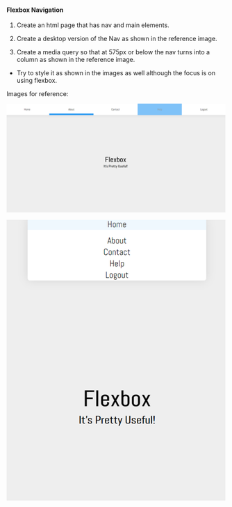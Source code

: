 #### Flexbox Navigation

1. Create an html page that has nav and main elements.

2. Create a desktop version of the Nav as shown in the reference image.

3. Create a media query so that at 575px or below the nav turns into a column as shown in the reference image.

- Try to style it as shown in the images as well although the focus is on using flexbox.

Images for reference:

![desktop](/images/desktop.PNG)

![mobile](/images/mobile.PNG)
